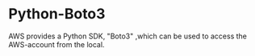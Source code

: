 # Python-Boto3
AWS provides a Python SDK, "Boto3" ,which can be used to access the AWS-account from the local. 
